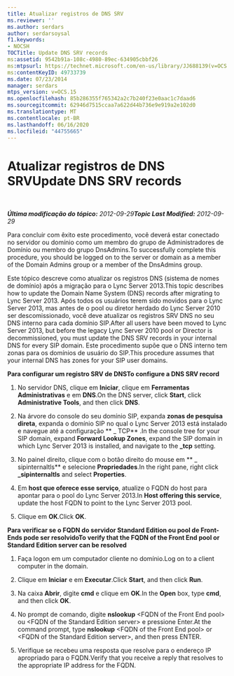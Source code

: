 ```yaml
---
title: Atualizar registros de DNS SRV
ms.reviewer: ''
ms.author: serdars
author: serdarsoysal
f1.keywords:
- NOCSH
TOCTitle: Update DNS SRV records
ms:assetid: 9542b91a-108c-4980-89ec-634905cbbf26
ms:mtpsurl: https://technet.microsoft.com/en-us/library/JJ688139(v=OCS.15)
ms:contentKeyID: 49733739
ms.date: 07/23/2014
manager: serdars
mtps_version: v=OCS.15
ms.openlocfilehash: 85b286355f765342a2c7b240f23e0aac1c7daad6
ms.sourcegitcommit: 62946d7515ccaa7a622d44b736e9e919a2e102d0
ms.translationtype: MT
ms.contentlocale: pt-BR
ms.lasthandoff: 06/16/2020
ms.locfileid: "44755665"
---
```

<div data-xmlns="http://www.w3.org/1999/xhtml">

<div class="topic" data-xmlns="http://www.w3.org/1999/xhtml" data-msxsl="urn:schemas-microsoft-com:xslt" data-cs="https://msdn.microsoft.com/">

<div data-asp="https://msdn2.microsoft.com/asp">

# <a name="update-dns-srv-records"></a><span data-ttu-id="04009-102">Atualizar registros de DNS SRV</span><span class="sxs-lookup"><span data-stu-id="04009-102">Update DNS SRV records</span></span>

</div>

<div id="mainSection">

<div id="mainBody">

<span> </span>

<span data-ttu-id="04009-103">_**Última modificação do tópico:** 2012-09-29_</span><span class="sxs-lookup"><span data-stu-id="04009-103">_**Topic Last Modified:** 2012-09-29_</span></span>

<span data-ttu-id="04009-104">Para concluir com êxito este procedimento, você deverá estar conectado no servidor ou domínio como um membro do grupo de Administradores de Domínio ou membro do grupo DnsAdmins.</span><span class="sxs-lookup"><span data-stu-id="04009-104">To successfully complete this procedure, you should be logged on to the server or domain as a member of the Domain Admins group or a member of the DnsAdmins group.</span></span>

<span data-ttu-id="04009-105">Este tópico descreve como atualizar os registros DNS (sistema de nomes de domínio) após a migração para o Lync Server 2013.</span><span class="sxs-lookup"><span data-stu-id="04009-105">This topic describes how to update the Domain Name System (DNS) records after migrating to Lync Server 2013.</span></span> <span data-ttu-id="04009-106">Após todos os usuários terem sido movidos para o Lync Server 2013, mas antes de o pool ou diretor herdado do Lync Server 2010 ser descomissionado, você deve atualizar os registros SRV DNS no seu DNS interno para cada domínio SIP.</span><span class="sxs-lookup"><span data-stu-id="04009-106">After all users have been moved to Lync Server 2013, but before the legacy Lync Server 2010 pool or Director is decommissioned, you must update the DNS SRV records in your internal DNS for every SIP domain.</span></span> <span data-ttu-id="04009-107">Este procedimento supõe que o DNS interno tem zonas para os domínios de usuário do SIP.</span><span class="sxs-lookup"><span data-stu-id="04009-107">This procedure assumes that your internal DNS has zones for your SIP user domains.</span></span>

<span data-ttu-id="04009-108">**Para configurar um registro SRV de DNS**</span><span class="sxs-lookup"><span data-stu-id="04009-108">**To configure a DNS SRV record**</span></span>

1.  <span data-ttu-id="04009-109">No servidor DNS, clique em **Iniciar**, clique em **Ferramentas Administrativas** e em **DNS**.</span><span class="sxs-lookup"><span data-stu-id="04009-109">On the DNS server, click **Start**, click **Administrative Tools**, and then click **DNS**.</span></span>

2.  <span data-ttu-id="04009-110">Na árvore do console do seu domínio SIP, expanda **zonas de pesquisa direta**, expanda o domínio SIP no qual o Lync Server 2013 está instalado e navegue até a configuração \*\* \_ TCP\*\* .</span><span class="sxs-lookup"><span data-stu-id="04009-110">In the console tree for your SIP domain, expand **Forward Lookup Zones**, expand the SIP domain in which Lync Server 2013 is installed, and navigate to the **\_tcp** setting.</span></span>

3.  <span data-ttu-id="04009-111">No painel direito, clique com o botão direito do mouse em \*\* \_ sipinternaltls\*\* e selecione **Propriedades**.</span><span class="sxs-lookup"><span data-stu-id="04009-111">In the right pane, right click **\_sipinternaltls** and select **Properties**.</span></span>

4.  <span data-ttu-id="04009-112">Em **host que oferece esse serviço**, atualize o FQDN do host para apontar para o pool do Lync Server 2013.</span><span class="sxs-lookup"><span data-stu-id="04009-112">In **Host offering this service**, update the host FQDN to point to the Lync Server 2013 pool.</span></span>

5.  <span data-ttu-id="04009-113">Clique em **OK**.</span><span class="sxs-lookup"><span data-stu-id="04009-113">Click **OK**.</span></span>

<span data-ttu-id="04009-114">**Para verificar se o FQDN do servidor Standard Edition ou pool de Front-Ends pode ser resolvido**</span><span class="sxs-lookup"><span data-stu-id="04009-114">**To verify that the FQDN of the Front End pool or Standard Edition server can be resolved**</span></span>

1.  <span data-ttu-id="04009-115">Faça logon em um computador cliente no domínio.</span><span class="sxs-lookup"><span data-stu-id="04009-115">Log on to a client computer in the domain.</span></span>

2.  <span data-ttu-id="04009-116">Clique em **Iniciar** e em **Executar**.</span><span class="sxs-lookup"><span data-stu-id="04009-116">Click **Start**, and then click **Run**.</span></span>

3.  <span data-ttu-id="04009-117">Na caixa **Abrir**, digite **cmd** e clique em **OK**.</span><span class="sxs-lookup"><span data-stu-id="04009-117">In the **Open** box, type **cmd**, and then click **OK**.</span></span>

4.  <span data-ttu-id="04009-118">No prompt de comando, digite **nslookup** \<FQDN of the Front End pool\> ou \<FQDN of the Standard Edition server\> e pressione Enter.</span><span class="sxs-lookup"><span data-stu-id="04009-118">At the command prompt, type **nslookup** \<FQDN of the Front End pool\> or \<FQDN of the Standard Edition server\>, and then press ENTER.</span></span>

5.  <span data-ttu-id="04009-119">Verifique se recebeu uma resposta que resolve para o endereço IP apropriado para o FQDN.</span><span class="sxs-lookup"><span data-stu-id="04009-119">Verify that you receive a reply that resolves to the appropriate IP address for the FQDN.</span></span>

</div>

<span> </span>

</div>

</div>

</div>

